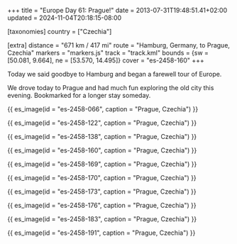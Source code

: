+++
title = "Europe Day 61: Prague!"
date = 2013-07-31T19:48:51.41+02:00
updated = 2024-11-04T20:18:15-08:00

[taxonomies]
country = ["Czechia"]

[extra]
distance = "671 km / 417 mi"
route = "Hamburg, Germany, to Prague, Czechia"
markers = "markers.js"
track = "track.kml"
bounds = {sw = [50.081, 9.664], ne = [53.570, 14.495]}
cover = "es-2458-160"
+++

Today we said goodbye to Hamburg and began a farewell tour of Europe.

<!-- more -->

We drove today to Prague and had much fun exploring the old city this evening. Bookmarked for a longer stay someday.

{{ es_image(id = "es-2458-066", caption = "Prague, Czechia") }}

{{ es_image(id = "es-2458-122", caption = "Prague, Czechia") }}

{{ es_image(id = "es-2458-138", caption = "Prague, Czechia") }}

{{ es_image(id = "es-2458-160", caption = "Prague, Czechia") }}

{{ es_image(id = "es-2458-169", caption = "Prague, Czechia") }}

{{ es_image(id = "es-2458-170", caption = "Prague, Czechia") }}

{{ es_image(id = "es-2458-173", caption = "Prague, Czechia") }}

{{ es_image(id = "es-2458-176", caption = "Prague, Czechia") }}

{{ es_image(id = "es-2458-183", caption = "Prague, Czechia") }}

{{ es_image(id = "es-2458-191", caption = "Prague, Czechia") }}
